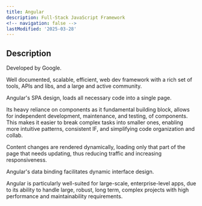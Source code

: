 ```yaml
---
title: Angular
description: Full-Stack JavaScript Framework
<!-- navigation: false -->
lastModified: '2025-03-28'
---
```


## Description

Developed by Google.

Well documented, scalable, efficient, web dev framework with a rich set of tools, APIs and libs, and a large and active community.

Angular's SPA design, loads all necessary code into a single page.

Its heavy reliance on components as it fundamental building block, allows for independent development, maintenance, and testing, of components.  This makes it easier to break complex tasks into smaller ones, enabling more intuitive patterns, consistent IF, and simplifying code organization and collab.

Content changes are rendered dynamically, loading only that part of the page that needs updating, thus reducing traffic and increasing responsiveness.

Angular's data binding facilitates dynamic interface design.

Angular is  particularly well-suited for large-scale, enterprise-level apps, due to its ability to handle large, robust, long term, complex projects with high performance and maintainability requirements.

